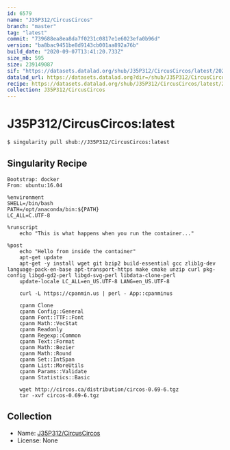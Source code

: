 ```yaml
---
id: 6579
name: "J35P312/CircusCircos"
branch: "master"
tag: "latest"
commit: "739688ea8ea8da7f0231c0817e1e6023efa0b96d"
version: "ba8bac9451be8d9143cb001aa892a76b"
build_date: "2020-09-07T13:41:20.733Z"
size_mb: 595
size: 239149087
sif: "https://datasets.datalad.org/shub/J35P312/CircusCircos/latest/2020-09-07-739688ea-ba8bac94/ba8bac9451be8d9143cb001aa892a76b.simg"
datalad_url: https://datasets.datalad.org?dir=/shub/J35P312/CircusCircos/latest/2020-09-07-739688ea-ba8bac94/
recipe: https://datasets.datalad.org/shub/J35P312/CircusCircos/latest/2020-09-07-739688ea-ba8bac94/Singularity
collection: J35P312/CircusCircos
---
```


# J35P312/CircusCircos:latest

```bash
$ singularity pull shub://J35P312/CircusCircos:latest
```

## Singularity Recipe

```singularity
Bootstrap: docker
From: ubuntu:16.04

%environment
SHELL=/bin/bash
PATH=/opt/anaconda/bin:${PATH}
LC_ALL=C.UTF-8

%runscript
    echo "This is what happens when you run the container..."

%post
    echo "Hello from inside the container"
    apt-get update
    apt-get -y install wget git bzip2 build-essential gcc zlib1g-dev language-pack-en-base apt-transport-https make cmake unzip curl pkg-config libgd-gd2-perl libgd-svg-perl libdata-clone-perl
    update-locale LC_ALL=en_US.UTF-8 LANG=en_US.UTF-8

    curl -L https://cpanmin.us | perl - App::cpanminus

    cpanm Clone
    cpanm Config::General
    cpanm Font::TTF::Font
    cpanm Math::VecStat
    cpanm Readonly
    cpanm Regexp::Common
    cpanm Text::Format
    cpanm Math::Bezier
    cpanm Math::Round
    cpanm Set::IntSpan
    cpanm List::MoreUtils
    cpanm Params::Validate
    cpanm Statistics::Basic

    wget http://circos.ca/distribution/circos-0.69-6.tgz
    tar -xvf circos-0.69-6.tgz
```

## Collection

 - Name: [J35P312/CircusCircos](https://github.com/J35P312/CircusCircos)
 - License: None

